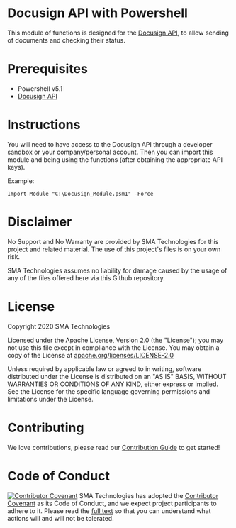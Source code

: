 # Docusign API with Powershell
This module of functions is designed for the <a href url="https://developers.docusign.com/">Docusign API</a>, to allow sending of documents and checking their status.

# Prerequisites
* Powershell v5.1
* <a href url="https://developers.docusign.com/?">Docusign API</a>

# Instructions
You will need to have access to the Docusign API through a developer sandbox or your company/personal account.  Then you can import this module and being using the functions (after obtaining the appropriate API keys).

Example:
```
Import-Module "C:\Docusign_Module.psm1" -Force
```

# Disclaimer
No Support and No Warranty are provided by SMA Technologies for this project and related material. The use of this project's files is on your own risk.

SMA Technologies assumes no liability for damage caused by the usage of any of the files offered here via this Github repository.

# License
Copyright 2020 SMA Technologies

Licensed under the Apache License, Version 2.0 (the "License");
you may not use this file except in compliance with the License.
You may obtain a copy of the License at [apache.org/licenses/LICENSE-2.0](http://www.apache.org/licenses/LICENSE-2.0)

Unless required by applicable law or agreed to in writing, software
distributed under the License is distributed on an "AS IS" BASIS,
WITHOUT WARRANTIES OR CONDITIONS OF ANY KIND, either express or implied.
See the License for the specific language governing permissions and
limitations under the License.

# Contributing
We love contributions, please read our [Contribution Guide](CONTRIBUTING.md) to get started!

# Code of Conduct
[![Contributor Covenant](https://img.shields.io/badge/Contributor%20Covenant-v2.0%20adopted-ff69b4.svg)](code-of-conduct.md)
SMA Technologies has adopted the [Contributor Covenant](CODE_OF_CONDUCT.md) as its Code of Conduct, and we expect project participants to adhere to it. Please read the [full text](CODE_OF_CONDUCT.md) so that you can understand what actions will and will not be tolerated.
